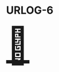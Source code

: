 # URLOG-6

<a href="https://www.designsystemsforfigma.com/" target="_blank" style="font-size: 10vw; text-align:center;"><div>🚪</div></a>